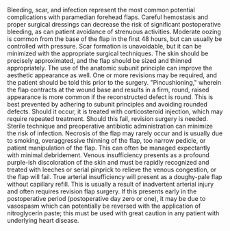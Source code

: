 Bleeding, scar, and infection represent the most common potential complications with paramedian forehead flaps. Careful hemostasis and proper surgical dressings can decrease the risk of significant postoperative bleeding, as can patient avoidance of strenuous activities. Moderate oozing is common from the base of the flap in the first 48 hours, but can usually be controlled with pressure. Scar formation is unavoidable, but it can be minimized with the appropriate surgical techniques. The skin should be precisely approximated, and the flap should be sized and thinned appropriately. The use of the anatomic subunit principle can improve the aesthetic appearance as well. One or more revisions may be required, and the patient should be told this prior to the surgery. "Pincushioning," wherein the flap contracts at the wound base and results in a firm, round, raised appearance is more common if the reconstructed defect is round. This is best prevented by adhering to subunit principles and avoiding rounded defects. Should it occur, it is treated with corticosteroid injection, which may require repeated treatment. Should this fail, revision surgery is needed. Sterile technique and preoperative antibiotic administration can minimize the risk of infection. Necrosis of the flap may rarely occur and is usually due to smoking, overaggressive thinning of the flap, too narrow pedicle, or patient manipulation of the flap. This can often be managed expectantly with minimal debridement. Venous insufficiency presents as a profound purple-ish discoloration of the skin and must be rapidly recognized and treated with leeches or serial pinprick to relieve the venous congestion, or the flap will fail. True arterial insufficiency will present as a doughy-pale flap without capillary refill. This is usually a result of inadvertent arterial injury and often requires revision flap surgery. If this presents early in the postoperative period (postoperative day zero or one), it may be due to vasospasm which can potentially be reversed with the application of nitroglycerin paste; this must be used with great caution in any patient with underlying heart disease.
